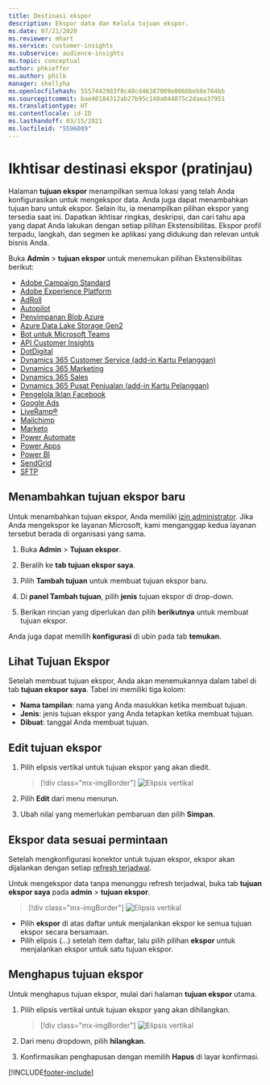 ```yaml
---
title: Destinasi ekspor
description: Ekspor data dan Kelola tujuan ekspor.
ms.date: 07/21/2020
ms.reviewer: mhart
ms.service: customer-insights
ms.subservice: audience-insights
ms.topic: conceptual
author: phkieffer
ms.author: philk
manager: shellyha
ms.openlocfilehash: 5557442983f8c48cd46387009e0060beb6e764bb
ms.sourcegitcommit: bae40184312ab27b95c140a044875c2daea37951
ms.translationtype: HT
ms.contentlocale: id-ID
ms.lasthandoff: 03/15/2021
ms.locfileid: "5596089"
---
```

# <a name="export-destinations-preview-overview"></a>Ikhtisar destinasi ekspor (pratinjau)

Halaman **tujuan ekspor** menampilkan semua lokasi yang telah Anda konfigurasikan untuk mengekspor data. Anda juga dapat menambahkan tujuan baru untuk ekspor. Selain itu, ia menampilkan pilihan ekspor yang tersedia saat ini. Dapatkan ikhtisar ringkas, deskripsi, dan cari tahu apa yang dapat Anda lakukan dengan setiap pilihan Ekstensibilitas. Ekspor profil terpadu, langkah, dan segmen ke aplikasi yang didukung dan relevan untuk bisnis Anda.

Buka **Admin** > **tujuan ekspor** untuk menemukan pilihan Ekstensibilitas berikut:

- [Adobe Campaign Standard](export-adobe-campaign-standard.md)
- [Adobe Experience Platform](export-adobe-experience-platform.md)
- [AdRoll](export-adroll.md)
- [Autopilot](export-autopilot.md)
- [Penyimpanan Blob Azure](export-azure-blob-storage.md)
- [Azure Data Lake Storage Gen2](export-azure-data-lake-storage-gen2.md)
- [Bot untuk Microsoft Teams](export-teams-bot.md)
- [API Customer Insights](apis.md)
- [DotDigital](export-dotdigital.md)
- [Dynamics 365 Customer Service (add-in Kartu Pelanggan)](customer-card-add-in.md)
- [Dynamics 365 Marketing](export-dynamics365-marketing.md)
- [Dynamics 365 Sales](export-dynamics365-sales.md)
- [Dynamics 365 Pusat Penjualan (add-in Kartu Pelanggan)](customer-card-add-in.md)
- [Pengelola Iklan Facebook](export-facebook.md)
- [Google Ads](export-google-ads.md)
- [LiveRamp&reg;](export-liveramp.md)
- [Mailchimp](export-mailchimp.md)
- [Marketo](export-marketo.md)
- [Power Automate](export-power-automate.md)
- [Power Apps](export-power-apps.md)
- [Power BI](export-power-bi.md)
- [SendGrid](export-sendgrid.md)
- [SFTP](export-sftp.md)

## <a name="add-a-new-export-destination"></a>Menambahkan tujuan ekspor baru

Untuk menambahkan tujuan ekspor, Anda memiliki [izin administrator](permissions.md). Jika Anda mengekspor ke layanan Microsoft, kami menganggap kedua layanan tersebut berada di organisasi yang sama.

1. Buka **Admin** > **Tujuan ekspor**.

1. Beralih ke **tab tujuan ekspor saya**.

1. Pilih **Tambah tujuan** untuk membuat tujuan ekspor baru.

1. Di **panel Tambah tujuan**, pilih **jenis** tujuan ekspor di drop-down.

1. Berikan rincian yang diperlukan dan pilih **berikutnya** untuk membuat tujuan ekspor.

Anda juga dapat memilih **konfigurasi** di ubin pada tab **temukan**.

## <a name="view-export-destinations"></a>Lihat Tujuan Ekspor

Setelah membuat tujuan ekspor, Anda akan menemukannya dalam tabel di tab **tujuan ekspor saya**. Tabel ini memiliki tiga kolom:

- **Nama tampilan**: nama yang Anda masukkan ketika membuat tujuan.
- **Jenis**: jenis tujuan ekspor yang Anda tetapkan ketika membuat tujuan.
- **Dibuat**: tanggal Anda membuat tujuan.

## <a name="edit-an-export-destination"></a>Edit tujuan ekspor

1. Pilih elipsis vertikal untuk tujuan ekspor yang akan diedit.

   > [!div class="mx-imgBorder"]
   > ![Elipsis vertikal](media/export-destinations-page-ellipsis.png "Elipsis vertikal")

1. Pilih **Edit** dari menu menurun.

1. Ubah nilai yang memerlukan pembaruan dan pilih **Simpan**.

## <a name="export-data-on-demand"></a>Ekspor data sesuai permintaan

Setelah mengkonfigurasi konektor untuk tujuan ekspor, ekspor akan dijalankan dengan setiap [refresh terjadwal](system.md#schedule-tab).

Untuk mengekspor data tanpa menunggu refresh terjadwal, buka tab **tujuan ekspor saya** pada **admin** > **tujuan ekspor**.

> [!div class="mx-imgBorder"]
> ![Elipsis vertikal](media/export-destinations-page-ellipsis.png "Elipsis vertikal")

- Pilih **ekspor** di atas daftar untuk menjalankan ekspor ke semua tujuan ekspor secara bersamaan.
- Pilih elipsis (...) setelah item daftar, lalu pilih pilihan **ekspor** untuk menjalankan ekspor untuk satu tujuan ekspor.

## <a name="remove-an-export-destination"></a>Menghapus tujuan ekspor

Untuk menghapus tujuan ekspor, mulai dari halaman **tujuan ekspor** utama.

1. Pilih elipsis vertikal untuk tujuan ekspor yang akan dihilangkan.

   > [!div class="mx-imgBorder"]
   > ![Elipsis vertikal](media/export-destinations-page-ellipsis.png "Elipsis vertikal")

2. Dari menu dropdown, pilih **hilangkan**.

3. Konfirmasikan penghapusan dengan memilih **Hapus** di layar konfirmasi.


[!INCLUDE[footer-include](../includes/footer-banner.md)]